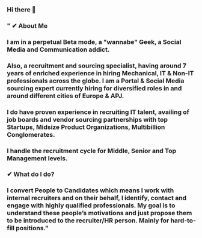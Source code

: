 ### Hi there 👋
### " ✔ About Me

### I am in a perpetual Beta mode, a "wannabe" Geek, a Social Media and Communication addict.

### Also, a recruitment and sourcing specialist, having around 7 years of enriched experience in hiring Mechanical, IT & Non-IT professionals across the globe. I am a Portal & Social Media sourcing expert currently hiring for diversified roles in and around different cities of Europe & APJ.

### I do have proven experience in recruiting IT talent, availing of job boards and vendor sourcing partnerships with top Startups, Midsize Product Organizations, Multibillion Conglomerates.

### I handle the recruitment cycle for Middle, Senior and Top Management levels.

### ✔ What do I do?


### I convert People to Candidates which means I work with internal recruiters and on their behalf, I identify, contact and engage with highly qualified professionals. My goal is to understand these people’s motivations and just propose them to be introduced to the recruiter/HR person. Mainly for hard-to-fill positions."

<!--
**ultimategold/ultimategold** is a ✨ _special_ ✨ repository because its `README.md` (this file) appears on your GitHub profile.

Here are some ideas to get you started:

- 🔭 I’m currently working on ...
- 🌱 I’m currently learning ...
- 👯 I’m looking to collaborate on ...
- 🤔 I’m looking for help with ...
- 💬 Ask me about ...
- 📫 How to reach me: ...
- 😄 Pronouns: ...
- ⚡ Fun fact: ...
-->
